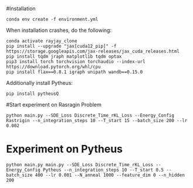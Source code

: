 #Installation


```
conda env create -f environment.yml
```

When installation crashes, do the following:
```
conda activate rayjay_clone
pip install --upgrade "jax[cuda12_pip]" -f https://storage.googleapis.com/jax-releases/jax_cuda_releases.html
pip install tqdm jraph matplotlib tqdm optax
pip3 install torch torchvision torchaudio --index-url https://download.pytorch.org/whl/cpu
pip install flax==0.8.1 igraph unipath wandb==0.15.0
```

Additionally install Pytheus:
```
pip install pytheusQ
```

#Start experiment on Rasragin Problem
```
python main.py --SDE_Loss Discrete_Time_rKL_Loss --Energy_Config Rastrigin --n_integration_steps 10 --T_start 15 --batch_size 200 --lr 0.002
```

# Experiment on Pytheus
```
python main.py main.py --SDE_Loss Discrete_Time_rKL_Loss --Energy_Config Pytheus --n_integration_steps 10 --T_start 0.5 --batch_size 400 --lr 0.001 --N_anneal 1000 --feature_dim 0 --n_hidden 200
```